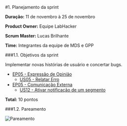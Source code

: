 #1. Planejamento da sprint

**Duração:** 11 de novembro à 25 de novembro

**Product Owner:** Equipe LabHacker

**Scrum Master:** Lucas Brilhante 

**Time:** Integrantes da equipe de MDS e GPP

###1.1. Objetivos da sprint

<p align="justify">Implementar novas histórias de usuário e concertar bugs.</p>

* [EP05 - Expressão de Opinião](https://github.com/fga-gpp-mds/2016.2-WikiLegis/issues/35)
   * [US05 - Relatar Erro](https://github.com/fga-gpp-mds/2016.2-WikiLegis/issues/42)
* [EP05 - Comunicação Externa](https://github.com/fga-gpp-mds/2016.2-WikiLegis/issues/34)
   * [US12 - Ativar notificação de um segmento](https://github.com/fga-gpp-mds/2016.2-WikiLegis/issues/39)

**Total:** 10 pontos

###1.2. Pareamento

![Pareamento](https://raw.githubusercontent.com/wiki/fga-gpp-mds/2016.2-Time01-WikiLegis/imagens/pair.png)